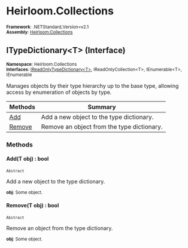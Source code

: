 # Heirloom.Collections

<small>**Framework**: .NETStandard,Version=v2.1</small>  
<small>**Assembly**: [Heirloom.Collections](../Heirloom.Collections/Heirloom.Collections.md)</small>  

## ITypeDictionary\<T> (Interface)
<small>**Namespace**: Heirloom.Collections</sub></small>  
<small>**Interfaces**: [IReadOnlyTypeDictionary\<T>](Heirloom.Collections.IReadOnlyTypeDictionary[T].md), IReadOnlyCollection\<T>, IEnumerable\<T>, IEnumerable</small>  

Manages objects by their type hierarchy up to the base type, allowing access by enumeration of objects by type.

| Methods             | Summary                                    |
|---------------------|--------------------------------------------|
| [Add](#ADDBCD0)     | Add a new object to the type dictionary.   |
| [Remove](#REMOF107) | Remove an object from the type dictionary. |

### Methods

#### <a name="ADD(8827"></a> Add(T obj) : bool
<small>`Abstract`</small>

Add a new object to the type dictionary.

<small>**obj**: <param name="obj">Some object.</param></small>  

#### <a name="REMOA46A"></a> Remove(T obj) : bool
<small>`Abstract`</small>

Remove an object from the type dictionary.

<small>**obj**: <param name="obj">Some object.</param></small>  

